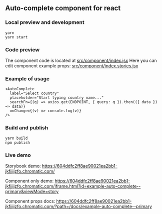 ## Auto-complete component for react

### Local preview and development

    yarn
    yarn start

### Code preview

The component code is located at [src/component/index.jsx](src/component/index.jsx)
Here you can edit component example props: [src/component/index.stories.jsx](src/component/index.stories.jsx)

### Example of usage

    <AutoComplete
	  label="Select country"
	  placeholder="Start typing country name..."
	  searchFn={(q) => axios.get(ENDPOINT, { query: q }).then(({ data }) => data)}
	  onChange={(v) => console.log(v)}
	/>

### Build and publish

    yarn build
    npm publish
  
 
### Live demo

Storybook demo: https://604ddfc2ff8ae90021ea2bb1-jkfjjijzfo.chromatic.com/

Component only demo: https://604ddfc2ff8ae90021ea2bb1-jkfjjijzfo.chromatic.com/iframe.html?id=example-auto-complete--primary&viewMode=story

Component props docs: https://604ddfc2ff8ae90021ea2bb1-jkfjjijzfo.chromatic.com/?path=/docs/example-auto-complete--primary